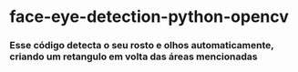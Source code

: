 # face-eye-detection-python-opencv

<h3>Esse código detecta o seu rosto e olhos automaticamente, criando um retangulo em volta das áreas mencionadas</h3>
